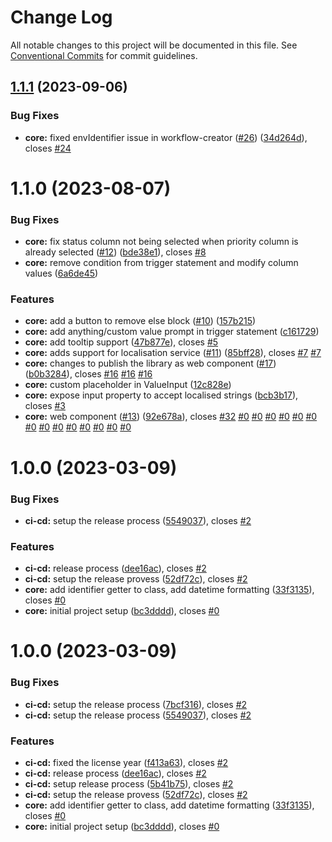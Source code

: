 # Change Log

All notable changes to this project will be documented in this file.
See [Conventional Commits](https://conventionalcommits.org) for commit guidelines.

## [1.1.1](https://github.com/sourcefuse/workflows-creator/compare/@sourceloop/workflows-creator@1.1.0...@sourceloop/workflows-creator@1.1.1) (2023-09-06)

### Bug Fixes

- **core:** fixed envIdentifier issue in workflow-creator ([#26](https://github.com/sourcefuse/workflows-creator/issues/26)) ([34d264d](https://github.com/sourcefuse/workflows-creator/commit/34d264d95d87ce8c67f531776ee4b034dfe75218)), closes [#24](https://github.com/sourcefuse/workflows-creator/issues/24)

# 1.1.0 (2023-08-07)

### Bug Fixes

- **core:** fix status column not being selected when priority column is already selected ([#12](https://github.com/sourcefuse/workflows-creator/issues/12)) ([bde38e1](https://github.com/sourcefuse/workflows-creator/commit/bde38e105c1fe08e1297b8e52c5b56606f94cb1d)), closes [#8](https://github.com/sourcefuse/workflows-creator/issues/8)
- **core:** remove condition from trigger statement and modify column values ([6a6de45](https://github.com/sourcefuse/workflows-creator/commit/6a6de45ddd61ac31885ce41727610288962faf97))

### Features

- **core:** add a button to remove else block ([#10](https://github.com/sourcefuse/workflows-creator/issues/10)) ([157b215](https://github.com/sourcefuse/workflows-creator/commit/157b215db8a380ca29af2bdc36471e7b14a3dcdd))
- **core:** add anything/custom value prompt in trigger statement ([c161729](https://github.com/sourcefuse/workflows-creator/commit/c1617298cac68ec3a883aa43f73b0aa63c120e63))
- **core:** add tooltip support ([47b877e](https://github.com/sourcefuse/workflows-creator/commit/47b877ec13aeb183817d2da2bbbb8b80f579318a)), closes [#5](https://github.com/sourcefuse/workflows-creator/issues/5)
- **core:** adds support for localisation service ([#11](https://github.com/sourcefuse/workflows-creator/issues/11)) ([85bff28](https://github.com/sourcefuse/workflows-creator/commit/85bff28f9bec8d77cdcc68cc93ccac8173b2a083)), closes [#7](https://github.com/sourcefuse/workflows-creator/issues/7) [#7](https://github.com/sourcefuse/workflows-creator/issues/7)
- **core:** changes to publish the library as web component ([#17](https://github.com/sourcefuse/workflows-creator/issues/17)) ([b0b3284](https://github.com/sourcefuse/workflows-creator/commit/b0b3284ea2796d990f3ddf0a57debb34cdd6b93e)), closes [#16](https://github.com/sourcefuse/workflows-creator/issues/16) [#16](https://github.com/sourcefuse/workflows-creator/issues/16) [#16](https://github.com/sourcefuse/workflows-creator/issues/16)
- **core:** custom placeholder in ValueInput ([12c828e](https://github.com/sourcefuse/workflows-creator/commit/12c828ece0357aaaf5bfa423a51d6c4c256ed6fe))
- **core:** expose input property to accept localised strings ([bcb3b17](https://github.com/sourcefuse/workflows-creator/commit/bcb3b178519eb28a7222961557fc746c829771c0)), closes [#3](https://github.com/sourcefuse/workflows-creator/issues/3)
- **core:** web component ([#13](https://github.com/sourcefuse/workflows-creator/issues/13)) ([92e678a](https://github.com/sourcefuse/workflows-creator/commit/92e678a0d0ce44a9006185ecb402a4c5abca4230)), closes [#32](https://github.com/sourcefuse/workflows-creator/issues/32) [#0](https://github.com/sourcefuse/workflows-creator/issues/0) [#0](https://github.com/sourcefuse/workflows-creator/issues/0) [#0](https://github.com/sourcefuse/workflows-creator/issues/0) [#0](https://github.com/sourcefuse/workflows-creator/issues/0) [#0](https://github.com/sourcefuse/workflows-creator/issues/0) [#0](https://github.com/sourcefuse/workflows-creator/issues/0) [#0](https://github.com/sourcefuse/workflows-creator/issues/0) [#0](https://github.com/sourcefuse/workflows-creator/issues/0) [#0](https://github.com/sourcefuse/workflows-creator/issues/0) [#0](https://github.com/sourcefuse/workflows-creator/issues/0) [#0](https://github.com/sourcefuse/workflows-creator/issues/0) [#0](https://github.com/sourcefuse/workflows-creator/issues/0) [#0](https://github.com/sourcefuse/workflows-creator/issues/0) [#0](https://github.com/sourcefuse/workflows-creator/issues/0)

# 1.0.0 (2023-03-09)

### Bug Fixes

- **ci-cd:** setup the release process ([5549037](https://github.com/sourcefuse/workflows-creator/commit/5549037275f90cb34cca7b4d52c3b4cbbe4c893e)), closes [#2](https://github.com/sourcefuse/workflows-creator/issues/2)

### Features

- **ci-cd:** release process ([dee16ac](https://github.com/sourcefuse/workflows-creator/commit/dee16acff1448514c8f2013e741d506da9f58b5e)), closes [#2](https://github.com/sourcefuse/workflows-creator/issues/2)
- **ci-cd:** setup the release provess ([52df72c](https://github.com/sourcefuse/workflows-creator/commit/52df72cbfa5ff6dfae3b64119862c54c4dccb1bd)), closes [#2](https://github.com/sourcefuse/workflows-creator/issues/2)
- **core:** add identifier getter to class, add datetime formatting ([33f3135](https://github.com/sourcefuse/workflows-creator/commit/33f3135cd52a85c841723d71762bfdf44e172dc8)), closes [#0](https://github.com/sourcefuse/workflows-creator/issues/0)
- **core:** initial project setup ([bc3dddd](https://github.com/sourcefuse/workflows-creator/commit/bc3ddddee77518f99ac25279d87d10d378e983be)), closes [#0](https://github.com/sourcefuse/workflows-creator/issues/0)

# 1.0.0 (2023-03-09)

### Bug Fixes

- **ci-cd:** setup the release process ([7bcf316](https://github.com/sourcefuse/workflows-creator/commit/7bcf316dbdbd0ffe853a161bf78d2c5fbcc7d172)), closes [#2](https://github.com/sourcefuse/workflows-creator/issues/2)
- **ci-cd:** setup the release process ([5549037](https://github.com/sourcefuse/workflows-creator/commit/5549037275f90cb34cca7b4d52c3b4cbbe4c893e)), closes [#2](https://github.com/sourcefuse/workflows-creator/issues/2)

### Features

- **ci-cd:** fixed the license year ([f413a63](https://github.com/sourcefuse/workflows-creator/commit/f413a634e92fc68e5218174bd658d7f287442562)), closes [#2](https://github.com/sourcefuse/workflows-creator/issues/2)
- **ci-cd:** release process ([dee16ac](https://github.com/sourcefuse/workflows-creator/commit/dee16acff1448514c8f2013e741d506da9f58b5e)), closes [#2](https://github.com/sourcefuse/workflows-creator/issues/2)
- **ci-cd:** setup release process ([5b41b75](https://github.com/sourcefuse/workflows-creator/commit/5b41b75820a34e454ec3a554ddd15a0980ae5084)), closes [#2](https://github.com/sourcefuse/workflows-creator/issues/2)
- **ci-cd:** setup the release provess ([52df72c](https://github.com/sourcefuse/workflows-creator/commit/52df72cbfa5ff6dfae3b64119862c54c4dccb1bd)), closes [#2](https://github.com/sourcefuse/workflows-creator/issues/2)
- **core:** add identifier getter to class, add datetime formatting ([33f3135](https://github.com/sourcefuse/workflows-creator/commit/33f3135cd52a85c841723d71762bfdf44e172dc8)), closes [#0](https://github.com/sourcefuse/workflows-creator/issues/0)
- **core:** initial project setup ([bc3dddd](https://github.com/sourcefuse/workflows-creator/commit/bc3ddddee77518f99ac25279d87d10d378e983be)), closes [#0](https://github.com/sourcefuse/workflows-creator/issues/0)

